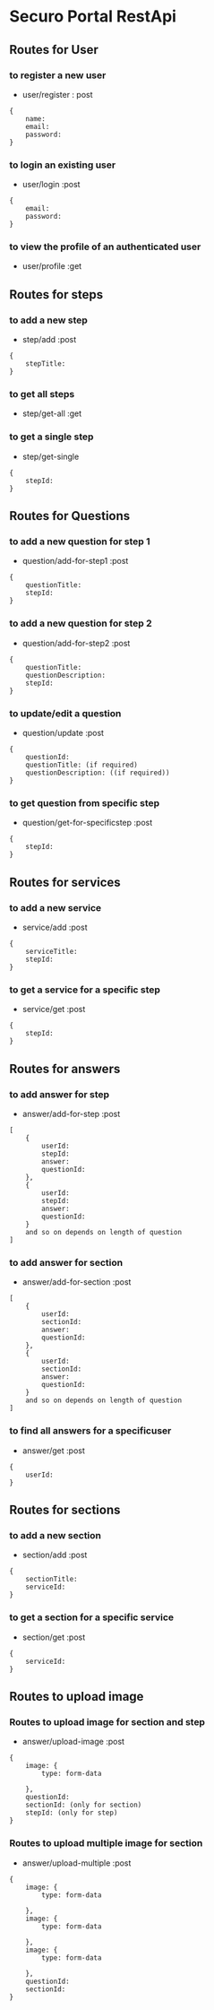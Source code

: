 # Securo Portal RestApi

## Routes for User

### to register a new user

- user/register : post

```
{
    name:
    email:
    password:
}
```

### to login an existing user

- user/login :post

```
{
    email:
    password:
}
```

### to view the profile of an authenticated user

- user/profile :get

## Routes for steps

### to add a new step

- step/add :post

```
{
    stepTitle:
}
```

### to get all steps

- step/get-all :get

### to get a single step

- step/get-single

```
{
    stepId:
}
```

## Routes for Questions

### to add a new question for step 1

- question/add-for-step1 :post

```
{
    questionTitle:
    stepId:
}
```

### to add a new question for step 2

- question/add-for-step2 :post

```
{
    questionTitle:
    questionDescription:
    stepId:
}
```

### to update/edit a question

- question/update :post

```
{
    questionId:
    questionTitle: (if required)
    questionDescription: ((if required))
}
```

### to get question from specific step

- question/get-for-specificstep :post

```
{
    stepId:
}
```

## Routes for services

### to add a new service

- service/add :post

```
{
    serviceTitle:
    stepId:
}
```

### to get a service for a specific step

- service/get :post

```
{
    stepId:
}
```

## Routes for answers

### to add answer for step

- answer/add-for-step :post

```
[
    {
        userId:
        stepId:
        answer:
        questionId:
    },
    {
        userId:
        stepId:
        answer:
        questionId:
    }
    and so on depends on length of question
]
```

### to add answer for section

- answer/add-for-section :post

```
[
    {
        userId:
        sectionId:
        answer:
        questionId:
    },
    {
        userId:
        sectionId:
        answer:
        questionId:
    }
    and so on depends on length of question
]
```

### to find all answers for a specificuser

- answer/get :post

```
{
    userId:
}
```

## Routes for sections

### to add a new section

- section/add :post

```
{
    sectionTitle:
    serviceId:
}
```

### to get a section for a specific service

- section/get :post

```
{
    serviceId:
}
```

## Routes to upload image

### Routes to upload image for section and step

- answer/upload-image :post

```
{
    image: {
        type: form-data

    },
    questionId:
    sectionId: (only for section)
    stepId: (only for step)
}
```

### Routes to upload multiple image for section

- answer/upload-multiple :post

```
{
    image: {
        type: form-data

    },
    image: {
        type: form-data

    },
    image: {
        type: form-data

    },
    questionId:
    sectionId:
}
```
